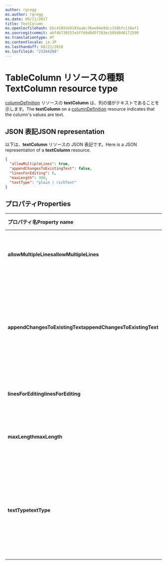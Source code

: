 ```yaml
---
author: rgregg
ms.author: rgregg
ms.date: 09/11/2017
title: TextColumn
ms.openlocfilehash: b5c41091b9193aabc36ee04e9dcc310bfc110af1
ms.sourcegitcommit: abf4b739257e3ffd9d045f783ec595d846172590
ms.translationtype: HT
ms.contentlocale: ja-JP
ms.lasthandoff: 08/21/2018
ms.locfileid: "23264288"
---
```

# <a name="textcolumn-resource-type"></a><span data-ttu-id="6cf2f-102">TableColumn リソースの種類</span><span class="sxs-lookup"><span data-stu-id="6cf2f-102">TextColumn resource type</span></span>

<span data-ttu-id="6cf2f-103">[columnDefinition](columnDefinition.md) リソースの **textColumn** は、列の値がテキストであることを示します。</span><span class="sxs-lookup"><span data-stu-id="6cf2f-103">The **textColumn** on a [columnDefinition](columnDefinition.md) resource indicates that the column's values are text.</span></span>

## <a name="json-representation"></a><span data-ttu-id="6cf2f-104">JSON 表記</span><span class="sxs-lookup"><span data-stu-id="6cf2f-104">JSON representation</span></span>

<span data-ttu-id="6cf2f-105">以下は、**textColumn** リソースの JSON 表記です。</span><span class="sxs-lookup"><span data-stu-id="6cf2f-105">Here is a JSON representation of a **textColumn** resource.</span></span>
<!-- { "blockType": "resource", "@odata.type": "microsoft.graph.textColumn" } -->

```json
{
  "allowMultipleLines": true,
  "appendChangesToExistingText": false,
  "linesForEditing": 6,
  "maxLength": 300,
  "textType": "plain | richText"
}
```

## <a name="properties"></a><span data-ttu-id="6cf2f-106">プロパティ</span><span class="sxs-lookup"><span data-stu-id="6cf2f-106">Properties</span></span>

| <span data-ttu-id="6cf2f-107">プロパティ名</span><span class="sxs-lookup"><span data-stu-id="6cf2f-107">Property name</span></span>                   | <span data-ttu-id="6cf2f-108">型</span><span class="sxs-lookup"><span data-stu-id="6cf2f-108">Type</span></span>    | <span data-ttu-id="6cf2f-109">説明</span><span class="sxs-lookup"><span data-stu-id="6cf2f-109">Description</span></span>
|:--------------------------------|:--------|:---------------------------------
| <span data-ttu-id="6cf2f-110">**allowMultipleLines**</span><span class="sxs-lookup"><span data-stu-id="6cf2f-110">**allowMultipleLines**</span></span>          | <span data-ttu-id="6cf2f-111">ブール値</span><span class="sxs-lookup"><span data-stu-id="6cf2f-111">boolean</span></span> | <span data-ttu-id="6cf2f-112">複数行のテキストを許可するかどうか。</span><span class="sxs-lookup"><span data-stu-id="6cf2f-112">Whether to allow multiple lines of text.</span></span>
| <span data-ttu-id="6cf2f-113">**appendChangesToExistingText**</span><span class="sxs-lookup"><span data-stu-id="6cf2f-113">**appendChangesToExistingText**</span></span> | <span data-ttu-id="6cf2f-114">ブール値</span><span class="sxs-lookup"><span data-stu-id="6cf2f-114">boolean</span></span> | <span data-ttu-id="6cf2f-115">この列への更新が既存のテキストを置き換えるか、または追加するかどうか。</span><span class="sxs-lookup"><span data-stu-id="6cf2f-115">Whether updates to this column should replace existing text, or append to it.</span></span>
| <span data-ttu-id="6cf2f-116">**linesForEditing**</span><span class="sxs-lookup"><span data-stu-id="6cf2f-116">**linesForEditing**</span></span>             | <span data-ttu-id="6cf2f-117">int32</span><span class="sxs-lookup"><span data-stu-id="6cf2f-117">int32</span></span>   | <span data-ttu-id="6cf2f-118">テキスト ボックスのサイズ。</span><span class="sxs-lookup"><span data-stu-id="6cf2f-118">The size of the text box.</span></span>
| <span data-ttu-id="6cf2f-119">**maxLength**</span><span class="sxs-lookup"><span data-stu-id="6cf2f-119">**maxLength**</span></span>                   | <span data-ttu-id="6cf2f-120">int32</span><span class="sxs-lookup"><span data-stu-id="6cf2f-120">int32</span></span>   | <span data-ttu-id="6cf2f-121">値に使用できる最大文字数。</span><span class="sxs-lookup"><span data-stu-id="6cf2f-121">The maximum number of characters for the value.</span></span>
| <span data-ttu-id="6cf2f-122">**textType**</span><span class="sxs-lookup"><span data-stu-id="6cf2f-122">**textType**</span></span>                    | <span data-ttu-id="6cf2f-123">文字列</span><span class="sxs-lookup"><span data-stu-id="6cf2f-123">string</span></span>  | <span data-ttu-id="6cf2f-124">格納されているテキストの種類。</span><span class="sxs-lookup"><span data-stu-id="6cf2f-124">The type of text being stored.</span></span> <span data-ttu-id="6cf2f-125">または `richText` のいずれかでなければなりません。 `richText`</span><span class="sxs-lookup"><span data-stu-id="6cf2f-125">Must be one of `plain` or `richText`</span></span>

<!-- {
  "type": "#page.annotation",
  "description": "",
  "keywords": "",
  "section": "documentation",
  "suppressions": [
    "Warning: /api-reference/v1.0/resources/textcolumn.md:
      Found potential enums in resource example that weren't defined in a table:(plain,richText) are in resource, but () are in table"
  ],
  "tocPath": "Resources/TextColumn"
} -->
